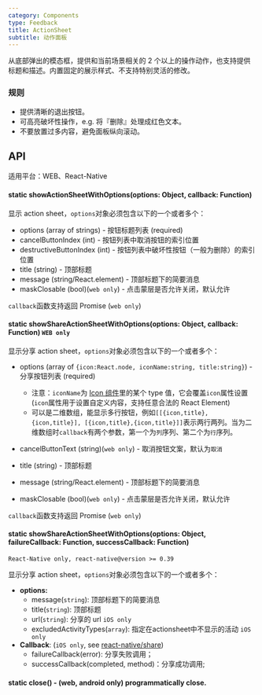 ```yaml
---
category: Components
type: Feedback
title: ActionSheet
subtitle: 动作面板
---
```


从底部弹出的模态框，提供和当前场景相关的 2 个以上的操作动作，也支持提供标题和描述。内置固定的展示样式、不支持特别灵活的修改。

### 规则

- 提供清晰的退出按钮。
- 可高亮破坏性操作，e.g. 将『删除』处理成红色文本。
- 不要放置过多内容，避免面板纵向滚动。


## API

适用平台：WEB、React-Native

#### static showActionSheetWithOptions(options: Object, callback: Function)

显示 action sheet，`options`对象必须包含以下的一个或者多个：

- options (array of strings) - 按钮标题列表 (required)
- cancelButtonIndex (int) - 按钮列表中取消按钮的索引位置
- destructiveButtonIndex (int) - 按钮列表中破坏性按钮（一般为删除）的索引位置
- title (string) - 顶部标题
- message (string/React.element) - 顶部标题下的简要消息
- maskClosable (bool)(`web only`) - 点击蒙层是否允许关闭，默认允许

`callback`函数支持返回 Promise (`web only`)

#### static showShareActionSheetWithOptions(options: Object, callback: Function) `WEB only`

显示分享 action sheet，`options`对象必须包含以下的一个或者多个：

- options (array of `{icon:React.node, iconName:string, title:string}`) - 分享按钮列表 (required)
    - 注意：`iconName`为 [Icon 组件](https://mobile.ant.design/components/icon)里的某个 type 值，它会覆盖`icon`属性设置 (`icon`属性用于设置自定义内容，支持任意合法的 React Element)
    - 可以是二维数组，能显示多行按钮，例如`[[{icon,title},{icon,title}], [{icon,title},{icon,title}]]`表示两行两列。当为二维数组时`callback`有两个参数，第一个为`列`序列、第二个为`行`序列。

- cancelButtonText (string)(`web only`) - 取消按钮文案，默认为`取消`
- title (string) - 顶部标题
- message (string/React.element) - 顶部标题下的简要消息
- maskClosable (bool)(`web only`) - 点击蒙层是否允许关闭，默认允许

`callback`函数支持返回 Promise (`web only`)

#### static showShareActionSheetWithOptions(options: Object, failureCallback: Function, successCallback: Function)

`React-Native only, react-native@version >= 0.39`

显示分享 action sheet，`options`对象必须包含以下的一个或者多个：

- **options:**
  - message(`string`): 顶部标题下的简要消息
  - title(`string`): 顶部标题
  - url(`string`): 分享的 url `iOS only`
  - excludedActivityTypes(`array`): 指定在actionsheet中不显示的活动 `iOS only`
- **Callback**: (`iOS only`, see [react-native/share](https://github.com/facebook/react-native/blob/master/Libraries/Share/Share.js#L80))
  - failureCallback(error): 分享失败调用；
  - successCallback(completed, method)：分享成功调用;

#### static close() - (web, android only) programmatically close.
